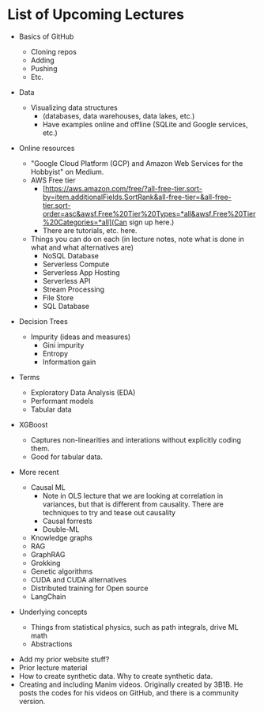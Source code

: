 # List of Upcoming Lectures


* Basics of GitHub
  * Cloning repos
  * Adding
  * Pushing
  * Etc.

* Data
  * Visualizing data structures 
    * (databases, data warehouses, data lakes, etc.)
    * Have examples online and offline (SQLite and Google services, etc.)

* Online resources
  * "Google Cloud Platform (GCP) and Amazon Web Services for the Hobbyist" on Medium.
  * AWS Free tier
    * [https://aws.amazon.com/free/?all-free-tier.sort-by=item.additionalFields.SortRank&all-free-tier=&all-free-tier.sort-order=asc&awsf.Free%20Tier%20Types=*all&awsf.Free%20Tier%20Categories=*all](Can sign up here.)
    * There are tutorials, etc. here.  
  * Things you can do on each (in lecture notes, note what is done in what and what alternatives are)
    * NoSQL Database
    * Serverless Compute
    * Serverless App Hosting
    * Serverless API
    * Stream Processing
    * File Store
    * SQL Database



* Decision Trees
	* Impurity (ideas and measures)
		* Gini impurity
		* Entropy
		* Information gain

* Terms
	* Exploratory Data Analysis (EDA)
	* Performant models
	* Tabular data

* XGBoost
	* Captures non-linearities and interations without explicitly coding them.
	* Good for tabular data.



* More recent
  * Causal ML
    * Note in  OLS lecture that we are looking at correlation in variances, but that is different from causality. There are techniques to try and tease out causality
    * Causal forrests
    * Double-ML
  * Knowledge graphs
  * RAG
  * GraphRAG
  * Grokking
  * Genetic algorithms
  * CUDA and CUDA alternatives
  * Distributed training for Open source
  * LangChain



* Underlying concepts
	* Things from statistical physics, such as path integrals, drive ML math
	* Abstractions




- Add my prior website stuff?
- Prior lecture material
- How to create synthetic data. Why to create synthetic data.
- Creating and including Manim videos. Originally created by 3B1B. He posts the codes for his videos on GitHub, and there is a community version.
